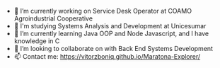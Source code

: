 - 🔭 I’m currently working on Service Desk Operator at COAMO Agroindustrial Cooperative
- 🔭 I'm studying Systems Analysis and Development at Unicesumar
- 🌱 I’m currently learning Java OOP and Node Javascript, and I have knowledge in C
- 👯 I’m looking to collaborate on with Back End Systems Development
- 📫 Contact me: https://vitorzboniq.github.io/Maratona-Explorer/





